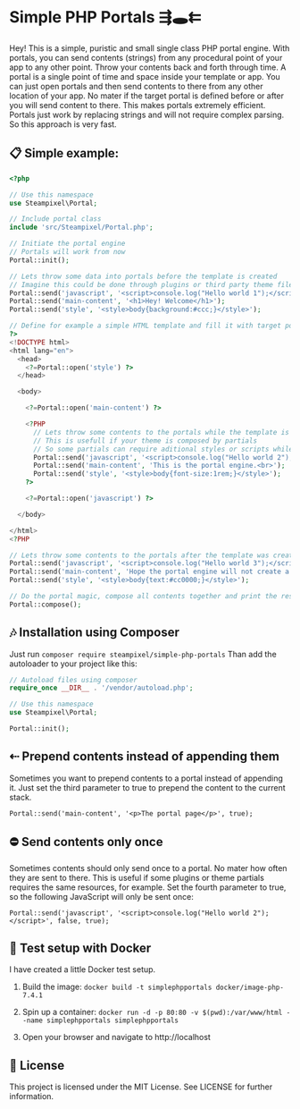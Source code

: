 # Simple PHP Portals ⇶🕳⇇
Hey! This is a simple, puristic and small single class PHP portal engine. With portals, you can send contents (strings) from any procedural point of your app to any other point. Throw your contents back and forth through time. A portal is a single point of time and space inside your template or app. You can just open portals and then send contents to there from any other location of your app. No mater if the target portal is defined before or after you will send content to there. This makes portals extremely efficient. Portals just work by replacing strings and will not require complex parsing. So this approach is very fast.

## 📋 Simple example:
```php
<?php

// Use this namespace
use Steampixel\Portal;

// Include portal class
include 'src/Steampixel/Portal.php';

// Initiate the portal engine
// Portals will work from now
Portal::init();

// Lets throw some data into portals before the template is created
// Imagine this could be done through plugins or third party theme files
Portal::send('javascript', '<script>console.log("Hello world 1");</script>');
Portal::send('main-content', '<h1>Hey! Welcome</h1>');
Portal::send('style', '<style>body{background:#ccc;}</style>');

// Define for example a simple HTML template and fill it with target portals
?>
<!DOCTYPE html>
<html lang="en">
  <head>
    <?=Portal::open('style') ?>
  </head>

  <body>

    <?=Portal::open('main-content') ?>

    <?PHP
      // Lets throw some contents to the portals while the template is created
      // This is usefull if your theme is composed by partials
      // So some partials can require aditional styles or scripts while the theme gets composed
      Portal::send('javascript', '<script>console.log("Hello world 2");</script>');
      Portal::send('main-content', 'This is the portal engine.<br>');
      Portal::send('style', '<style>body{font-size:1rem;}</style>');
    ?>

    <?=Portal::open('javascript') ?>

  </body>

</html>
<?PHP

// Lets throw some contents to the portals after the template was created
Portal::send('javascript', '<script>console.log("Hello world 3");</script>');
Portal::send('main-content', 'Hope the portal engine will not create a black hole.<br>');
Portal::send('style', '<style>body{text:#cc0000;}</style>');

// Do the portal magic, compose all contents together and print the result
Portal::compose();

```
## 🎶 Installation using Composer
Just run `composer require steampixel/simple-php-portals`
Than add the autoloader to your project like this:
```php
// Autoload files using composer
require_once __DIR__ . '/vendor/autoload.php';

// Use this namespace
use Steampixel\Portal;

Portal::init();

```

## ⇠ Prepend contents instead of appending them
Sometimes you want to prepend contents to a portal instead of appending it.
Just set the third parameter to true to prepend the content to the current stack.
```
Portal::send('main-content', '<p>The portal page</p>', true);
```

## ⛔ Send contents only once
Sometimes contents should only send once to a portal. No mater how often they are sent to there.
This is useful if some plugins or theme partials requires the same resources, for example.
Set the fourth parameter to true, so the following JavaScript will only be sent once:
```
Portal::send('javascript', '<script>console.log("Hello world 2");</script>', false, true);
```

## 🚢 Test setup with Docker
I have created a little Docker test setup.

1. Build the image: `docker build -t simplephpportals docker/image-php-7.4.1`

2. Spin up a container: `docker run -d -p 80:80 -v $(pwd):/var/www/html --name simplephpportals simplephpportals`

3. Open your browser and navigate to http://localhost

## 📃 License
This project is licensed under the MIT License. See LICENSE for further information.
